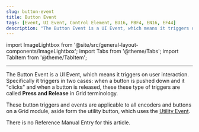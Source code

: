 ```yaml
---
slug: button-event
title: Button Event
tags: [Event, UI Event, Control Element, BU16, PBF4, EN16, EF44]
description: "The Button Event is a UI Event, which means it triggers on user interaction." 
---
```


import ImageLightbox from '@site/src/general-layout-components/ImageLightbox';
import Tabs from '@theme/Tabs';
import TabItem from '@theme/TabItem';

---

<Tabs>
  <TabItem value="About Button Event" label="About Button Event" default>


The Button Event is a UI Event, which means it triggers on user interaction. Specifically it triggers in two cases: when a button is pushed down and it "clicks" and when a button is released, these these type of triggers are called **Press and Release** in Grid terminology.

These button triggers and events are applicable to all encoders and buttons on a Grid module, aside form the utility button, which uses the [Utility Event](../system-events/utility-event).

  </TabItem>
  <TabItem value="Reference Manual Entry" label="Reference Manual Entry">


There is no Reference Manual Entry for this article.



  </TabItem>
</Tabs>


